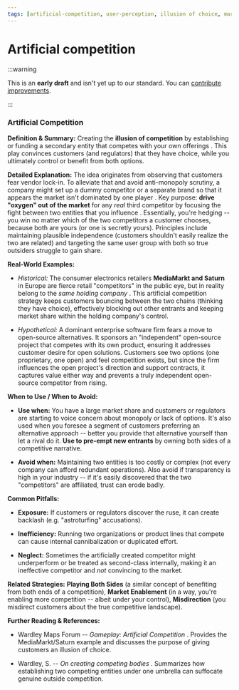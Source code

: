 ```yaml
---
tags: [artificial-competition, user-perception, illusion of choice, market control, branding, monopoly avoidance]
---
```


# Artificial competition

:::warning

This is an **early draft** and isn't yet up to our standard.
You can [contribute improvements](https://github.com/dave1010/wardley-leadership-strategies).

:::


### **Artificial Competition**

**Definition & Summary:** Creating the **illusion of competition** by establishing or funding a secondary entity that competes with your own offerings . This play convinces customers (and regulators) that they have choice, while you ultimately control or benefit from both options.

**Detailed Explanation:** The idea originates from observing that customers fear vendor lock-in. To alleviate that and avoid anti-monopoly scrutiny, a company might set up a dummy competitor or a separate brand so that it appears the market isn't dominated by one player . Key purpose: **drive "oxygen" out of the market** for any *real* third competitor by focusing the fight between two entities that you influence . Essentially, you're hedging -- you win no matter which of the two competitors a customer chooses, because both are yours (or one is secretly yours). Principles include maintaining plausible independence (customers shouldn't easily realize the two are related) and targeting the same user group with both so true outsiders struggle to gain share.

**Real-World Examples:**

-  *Historical:* The consumer electronics retailers **MediaMarkt and Saturn** in Europe are fierce retail "competitors" in the public eye, but in reality belong to the *same holding company* . This artificial competition strategy keeps customers bouncing between the two chains (thinking they have choice), effectively blocking out other entrants and keeping market share within the holding company's control.

-  *Hypothetical:* A dominant enterprise software firm fears a move to open-source alternatives. It sponsors an "independent" open-source project that competes with its own product, ensuring it addresses customer desire for open solutions. Customers see two options (one proprietary, one open) and feel competition exists, but since the firm influences the open project's direction and support contracts, it captures value either way and prevents a truly independent open-source competitor from rising.

**When to Use / When to Avoid:**

-  **Use when:** You have a large market share and customers or regulators are starting to voice concern about monopoly or lack of options. It's also used when you foresee a segment of customers preferring an alternative approach -- better you provide that alternative yourself than let a rival do it. **Use to pre-empt new entrants** by owning both sides of a competitive narrative.

-  **Avoid when:** Maintaining two entities is too costly or complex (not every company can afford redundant operations). Also avoid if transparency is high in your industry -- if it's easily discovered that the two "competitors" are affiliated, trust can erode badly.

**Common Pitfalls:**

-  **Exposure:** If customers or regulators discover the ruse, it can create backlash (e.g. "astroturfing" accusations).

-  **Inefficiency:** Running two organizations or product lines that compete can cause internal cannibalization or duplicated effort.

-  **Neglect:** Sometimes the artificially created competitor might underperform or be treated as second-class internally, making it an ineffective competitor and *not* convincing to the market.

**Related Strategies:** **Playing Both Sides** (a similar concept of benefiting from both ends of a competition), **Market Enablement** (in a way, you're enabling more competition -- albeit under your control), **Misdirection** (you misdirect customers about the true competitive landscape).

**Further Reading & References:**

-  Wardley Maps Forum -- *Gameplay: Artificial Competition* . Provides the MediaMarkt/Saturn example and discusses the purpose of giving customers an illusion of choice.

-  Wardley, S. -- *On creating competing bodies* . Summarizes how establishing two competing entities under one umbrella can suffocate genuine outside competition.
